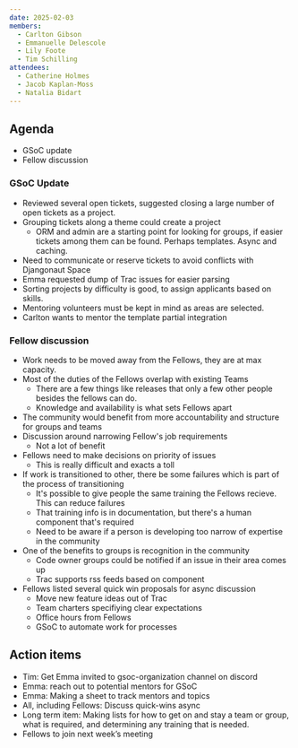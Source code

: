 ```yaml
---
date: 2025-02-03
members:
  - Carlton Gibson
  - Emmanuelle Delescole
  - Lily Foote
  - Tim Schilling
attendees:
  - Catherine Holmes
  - Jacob Kaplan-Moss
  - Natalia Bidart
---
```


## Agenda

- GSoC update
- Fellow discussion

### GSoC Update

- Reviewed several open tickets, suggested closing a large number of open tickets as a project.
- Grouping tickets along a theme could create a project
  - ORM and admin are a starting point for looking for groups, if easier tickets among them can be found. Perhaps templates. Async and caching.
- Need to communicate or reserve tickets to avoid conflicts with Djangonaut Space
- Emma requested dump of Trac issues for easier parsing
- Sorting projects by difficulty is good, to assign applicants based on skills.
- Mentoring volunteers must be kept in mind as areas are selected.
- Carlton wants to mentor the template partial integration


### Fellow discussion

- Work needs to be moved away from the Fellows, they are at max capacity.
- Most of the duties of the Fellows overlap with existing Teams
  -  There are a few things like releases that only a few other people besides the fellows can do.
  - Knowledge and availability is what sets Fellows apart
- The community would benefit from more accountability and structure for groups and teams
- Discussion around narrowing Fellow's job requirements
  - Not a lot of benefit
- Fellows need to make decisions on priority of issues
  - This is really difficult and exacts a toll
- If work is transitioned to other, there be some failures which is part of the process of transitioning
  - It's possible to give people the same training the Fellows recieve. This can reduce failures
  - That training info is in documentation, but there's a human component that's required
  - Need to be aware if a person is developing too narrow of expertise in the community
- One of the benefits to groups is recognition in the community
  - Code owner groups could be notified if an issue in their area comes up
  - Trac supports rss feeds based on component
- Fellows listed several quick win proposals for async discussion
  - Move new feature ideas out of Trac
  - Team charters specifiying clear expectations
  - Office hours from Fellows
  - GSoC to automate work for processes

## Action items

- Tim: Get Emma invited to gsoc-organization channel on discord
- Emma: reach out to potential mentors for GSoC
- Emma: Making a sheet to track mentors and topics
- All, including Fellows: Discuss quick-wins async
- Long term item: Making lists for how to get on and stay a team or group, what is required, and determining any training that is needed.
- Fellows to join next week’s meeting
